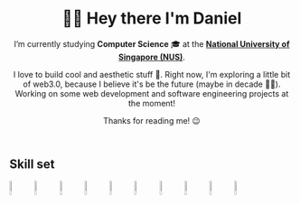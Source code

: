 <header>
  <h1>👋🏻 Hey there I'm Daniel</h1>
  <p>
    I’m currently studying <strong>Computer Science</strong> 🎓 at the <a href="https://nus.edu.sg/"><strong>National University of Singapore (NUS)</strong></a>.
  </p>
  <p>
    I love to build cool and aesthetic stuff 🤩. Right now, I'm exploring a little bit of web3.0, because I believe it's be the future (maybe in decade 🤷‍♂️). Working on some web development and software engineering projects at the moment!
  </p>
  <p>
    Thanks for reading me! 😉
  </p>
</header>

<section>
  <h2>Skill set</h2>
  <img src="https://cdn.jsdelivr.net/gh/devicons/devicon/icons/java/java-original-wordmark.svg" alt="java" height=8% width=8% />
  <img src="https://cdn.jsdelivr.net/gh/devicons/devicon/icons/python/python-original-wordmark.svg" alt="python" height=8% width=8% />
  <img src="https://cdn.jsdelivr.net/gh/devicons/devicon/icons/html5/html5-original-wordmark.svg" alt="html5" height=8% width=8% />
  <img src="https://cdn.jsdelivr.net/gh/devicons/devicon/icons/css3/css3-original-wordmark.svg" alt="css3" height=8% width=8% />
  <img src="https://cdn.jsdelivr.net/gh/devicons/devicon/icons/javascript/javascript-original.svg" alt="javascript" height=8% width=8% />
  <img src="https://cdn.jsdelivr.net/gh/devicons/devicon/icons/bootstrap/bootstrap-original.svg" alt="bootstrap" height="8%" width="8%" />
  <img src="https://cdn.jsdelivr.net/gh/devicons/devicon/icons/react/react-original-wordmark.svg" alt="react" height=8% width=8% />
  <img src="https://cdn.jsdelivr.net/gh/devicons/devicon/icons/git/git-original-wordmark.svg" alt="git" height=8% width=8% />
  <img src="https://cdn.jsdelivr.net/gh/devicons/devicon/icons/figma/figma-original.svg" alt="figma" height="8%" width="8%" />
  <img src="https://cdn.jsdelivr.net/gh/devicons/devicon@latest/icons/nextjs/nextjs-original.svg" alt="nextjs" height="8%" width="8%" />
</section>
